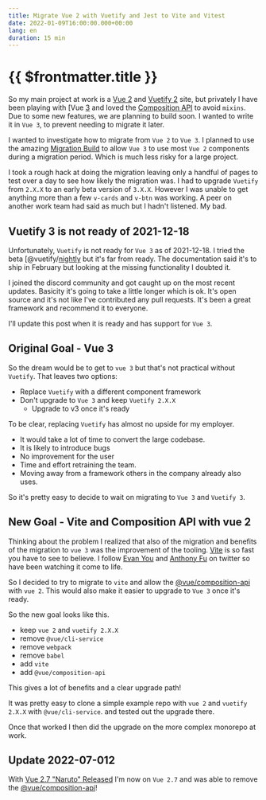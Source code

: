 ```yaml
---
title: Migrate Vue 2 with Vuetify and Jest to Vite and Vitest
date: 2022-01-09T16:00:00.000+00:00
lang: en
duration: 15 min
---
```


# {{ $frontmatter.title }}

So my main project at work is a [Vue 2](https://vuejs.org/) and [Vuetify 2](https://vuetifyjs.com/) site, but privately I have been playing with [Vue [3](https://vuejs.org/) and loved the [Composition API](https://staging.vuejs.org/guide/introduction.html#api-styles) to avoid `mixins`. Due to some new features, we are planning to build soon. I wanted to write it in `Vue 3`, to prevent needing to migrate it later.

<!-- more -->

I wanted to investigate how to migrate from `Vue 2` to `Vue 3`. I planned to use the amazing [Migration Build](https://v3.vuejs.org/guide/migration/migration-build.html) to allow `Vue 3` to use most `Vue 2` components during a migration period. Which is much less risky for a large project.

I took a rough hack at doing the migration leaving only a handful of pages to test over a day to see how likely the migration was. I had to upgrade `Vuetify` from `2.X.X` to an early beta version of `3.X.X`. However I was unable to get anything more than a few `v-cards` and `v-btn` was working. A peer on another work team had said as much but I hadn't listened. My bad.

## Vuetify 3 is not ready of 2021-12-18

Unfortunately, `Vuetify` is not ready for `Vue 3` as of 2021-12-18. I tried the beta [@vuetify/[nightly](https://www.npmjs.com/package/@vuetify/nightly) but it's far from ready. The documentation said it's to ship in February but looking at the missing functionality I doubted it.

I joined the discord community and got caught up on the most recent updates. Basicity it's going to take a little longer which is ok. It's open source and it's not like I've contributed any pull requests. It's been a great framework and recommend it to everyone.

I'll update this post when it is ready and has support for `Vue 3`.

## Original Goal - Vue 3

So the dream would be to get to `vue 3` but that's not practical without `Vuetify`.  That leaves two options:

- Replace `Vuetify` with a different component framework
- Don't upgrade to `Vue 3` and keep `Vuetify 2.X.X`
  - Upgrade to v3 once it's ready

To be clear, replacing `Vuetify` has almost no upside for my employer.

- It would take a lot of time to convert the large codebase.
- It is likely to introduce bugs
- No improvement for the user
- Time and effort retraining the team.
- Moving away from a framework others in the company already also uses.

So it's pretty easy to decide to wait on migrating to `Vue 3` and `Vuetify 3`.

## New Goal - Vite and Composition API with vue 2

Thinking about the problem I realized that also of the migration and benefits of the migration to `vue 3` was the improvement of the tooling. [Vite](https://vitejs.dev/guide/why.html) is so fast you have to see to believe. I follow [Evan You](https://twitter.com/youyuxi) and [Anthony Fu](https://twitter.com/antfu7) on twitter so have been watching it come to life.

So I decided to try to migrate to `vite` and allow the [@vue/composition-api](https://github.com/vuejs/composition-api) with `vue 2`. This would also make it easier to upgrade to `Vue 3` once it's ready.

So the new goal looks like this.

- keep `vue 2` and `vuetify 2.X.X`
- remove `@vue/cli-service`
- remove `webpack`
- remove `babel`
- add `vite`
- add `@vue/composition-api`

This gives a lot of benefits and a clear upgrade path!

It was pretty easy to clone a simple example repo with `vue 2` and `vuetify 2.X.X` with `@vue/cli-service`. and tested out the upgrade there.

Once that worked I then did the upgrade on the more complex monorepo at work.

## Update 2022-07-012

With [Vue 2.7 "Naruto" Released](https://blog.vuejs.org/posts/vue-2-7-naruto.html) I'm now on `Vue 2.7` and was able to remove the [@vue/composition-api](https://github.com/vuejs/composition-api)!
